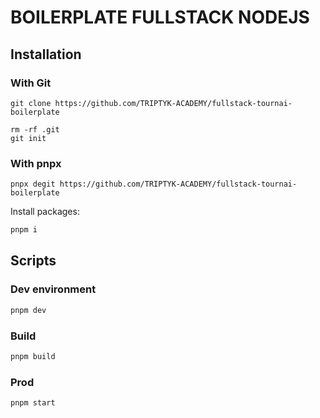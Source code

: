 # BOILERPLATE FULLSTACK NODEJS

## Installation

### With Git 

```
git clone https://github.com/TRIPTYK-ACADEMY/fullstack-tournai-boilerplate
```

```
rm -rf .git
git init
```

### With pnpx

```
pnpx degit https://github.com/TRIPTYK-ACADEMY/fullstack-tournai-boilerplate
```

Install packages:

```bash
pnpm i
```

## Scripts

### Dev environment

```bash
pnpm dev
```

### Build

```bash
pnpm build
```

### Prod

```bash
pnpm start
```
